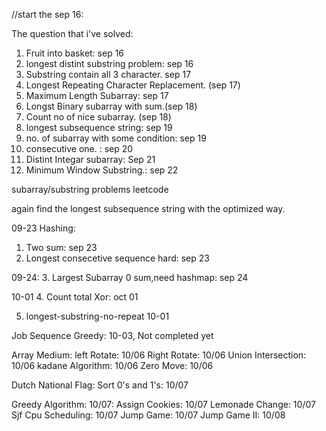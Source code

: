 //start the sep 16:

The question that i've solved:
1. Fruit into basket: sep 16
2. longest distint substring problem: sep 16
3. Substring contain all 3 character. sep 17
4. Longest Repeating Character Replacement. (sep 17)
5. Maximum Length Subarray: sep 17
6. Longst Binary subarray with sum.(sep 18)
7. Count no of nice subarray. (sep 18)
8. longest subsequence string: sep 19
9. no. of subarray with some condition: sep 19
10. consecutive one. : sep 20
11. Distint Integar subarray: Sep 21
12. Minimum Window Substring.: sep 22






subarray/substring problems leetcode

again find the longest subsequence string with the optimized way.




09-23 Hashing:
1. Two sum: sep 23
2. Longest consecetive sequence hard: sep 23

09-24:
3. Largest Subarray 0 sum,need hashmap: sep 24

10-01
4. Count total Xor: oct 01


5. longest-substring-no-repeat 10-01



Job Sequence Greedy: 10-03, Not completed yet



Array Medium:
left Rotate: 10/06
Right Rotate: 10/06
Union Intersection: 10/06
kadane Algorithm: 10/06
Zero Move: 10/06


Dutch National Flag: Sort 0's and 1's: 10/07



Greedy Algorithm: 10/07:
Assign Cookies: 10/07
Lemonade Change: 10/07
Sjf Cpu Scheduling: 10/07
Jump Game: 10/07
Jump Game II: 10/08
